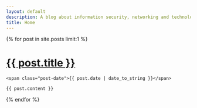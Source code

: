 ```yaml
---
layout: default
description: A blog about information security, networking and technology
title: Home
---
```

{% for post in site.posts limit:1 %}
<div class="post">
    <h1 class="post-title">
      <a href="{{ post.url }}">
        {{ post.title }}
      </a>
    </h1>

    <span class="post-date">{{ post.date | date_to_string }}</span>

    {{ post.content }}
</div>
{% endfor %}
  <div id="disqus_thread"></div>
    <script>
      var disqus_config = function () {
      this.page.url = '{{ site.url }}{{ page.url }}';  // Replace PAGE_URL with your page's canonical URL variable
      this.page.identifier = '{{ page.id }}'; // Replace PAGE_IDENTIFIER with your page's unique identifier variable
      };
      
      (function() { // DON'T EDIT BELOW THIS LINE
      var d = document, s = d.createElement('script');
      s.src = '//idafchev.disqus.com/embed.js';
      s.setAttribute('data-timestamp', +new Date());
      (d.head || d.body).appendChild(s);
      })();
    </script>
    <noscript>Please enable JavaScript to view the <a href="https://disqus.com/?ref_noscript">comments powered by Disqus.</a></noscript>
